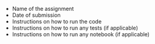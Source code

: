 - Name of the assignment
- Date of submission
- Instructions on how to run the code
- Instructions on how to run any tests (if applicable)
- Instructions on how to run any notebook (if applicable)